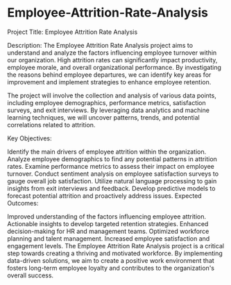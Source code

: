 # Employee-Attrition-Rate-Analysis
Project Title: Employee Attrition Rate Analysis

Description:
The Employee Attrition Rate Analysis project aims to understand and analyze the factors influencing employee turnover within our organization. High attrition rates can significantly impact productivity, employee morale, and overall organizational performance. By investigating the reasons behind employee departures, we can identify key areas for improvement and implement strategies to enhance employee retention.

The project will involve the collection and analysis of various data points, including employee demographics, performance metrics, satisfaction surveys, and exit interviews. By leveraging data analytics and machine learning techniques, we will uncover patterns, trends, and potential correlations related to attrition.

Key Objectives:

Identify the main drivers of employee attrition within the organization.
Analyze employee demographics to find any potential patterns in attrition rates.
Examine performance metrics to assess their impact on employee turnover.
Conduct sentiment analysis on employee satisfaction surveys to gauge overall job satisfaction.
Utilize natural language processing to gain insights from exit interviews and feedback.
Develop predictive models to forecast potential attrition and proactively address issues.
Expected Outcomes:

Improved understanding of the factors influencing employee attrition.
Actionable insights to develop targeted retention strategies.
Enhanced decision-making for HR and management teams.
Optimized workforce planning and talent management.
Increased employee satisfaction and engagement levels.
The Employee Attrition Rate Analysis project is a critical step towards creating a thriving and motivated workforce. By implementing data-driven solutions, we aim to create a positive work environment that fosters long-term employee loyalty and contributes to the organization's overall success.
